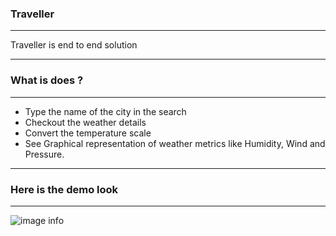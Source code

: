 ### Traveller

---

Traveller is end to end solution

---

### What is does ? 

---

- Type the name of the city in the search
- Checkout the weather details
- Convert the temperature scale
- See Graphical representation of weather metrics like Humidity, Wind and Pressure.

---

### Here is the demo look

---

![image info](./static/images/demo.png)

